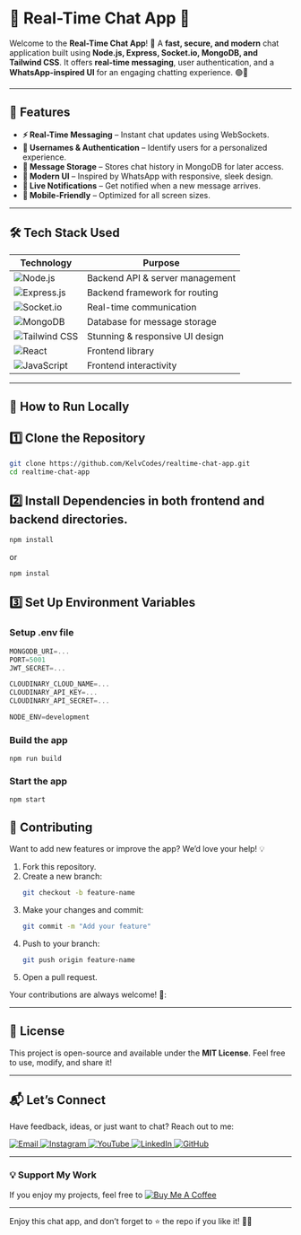 # 💬 Real-Time Chat App 🚀

Welcome to the **Real-Time Chat App**! 🎉 
A **fast, secure, and modern** chat application built using **Node.js, Express, Socket.io, MongoDB, and Tailwind CSS**. It offers **real-time messaging**, user authentication, and a **WhatsApp-inspired UI** for an engaging chatting experience. 🟢💬

---

## 🌟 Features  
- **⚡ Real-Time Messaging** – Instant chat updates using WebSockets.
- **👤 Usernames & Authentication** – Identify users for a personalized experience.
- **💾 Message Storage** – Stores chat history in MongoDB for later access.
-  **🎨 Modern UI** – Inspired by WhatsApp with responsive, sleek design.
-  **🔔 Live Notifications** – Get notified when a new message arrives.
-  **📱 Mobile-Friendly** – Optimized for all screen sizes.

---

## 🛠️ Tech Stack Used  
| **Technology**  | **Purpose** |
|-----------------|-------------|
| ![Node.js](https://img.shields.io/badge/Node.js-43853D?style=for-the-badge&logo=node.js&logoColor=white) | Backend API & server management |
| ![Express.js](https://img.shields.io/badge/Express.js-000000?style=for-the-badge&logo=express&logoColor=white) | Backend framework for routing |
| ![Socket.io](https://img.shields.io/badge/Socket.io-010101?style=for-the-badge&logo=socket.io&logoColor=white) | Real-time communication |
| ![MongoDB](https://img.shields.io/badge/MongoDB-4EA94B?style=for-the-badge&logo=mongodb&logoColor=white) | Database for message storage |
| ![Tailwind CSS](https://img.shields.io/badge/TailwindCSS-38B2AC?style=for-the-badge&logo=tailwind-css&logoColor=white) | Stunning & responsive UI design |
| ![React](https://img.shields.io/badge/React-20232A?style=for-the-badge&logo=react&logoColor=61DAFB) | Frontend library |
| ![JavaScript](https://img.shields.io/badge/JavaScript-F7DF1E?style=for-the-badge&logo=javascript&logoColor=black) | Frontend interactivity |

---

## 🚀 How to Run Locally  

## 1️⃣ Clone the Repository  
```bash  
git clone https://github.com/KelvCodes/realtime-chat-app.git  
cd realtime-chat-app
```
## 2️⃣ Install Dependencies in both frontend and backend directories.
```bash
npm install
```
or
```bash
npm instal
```

## 3️⃣ Set Up Environment Variables
### Setup .env file

```js
MONGODB_URI=...
PORT=5001
JWT_SECRET=...

CLOUDINARY_CLOUD_NAME=...
CLOUDINARY_API_KEY=...
CLOUDINARY_API_SECRET=...

NODE_ENV=development
```

### Build the app

```shell
npm run build
```

### Start the app

```shell
npm start
```


## 🤝 Contributing  

Want to add new features or improve the app? We’d love your help! 💡  
1. Fork this repository.  
2. Create a new branch:  
   ```bash  
   git checkout -b feature-name  
   ```  
3. Make your changes and commit:  
   ```bash  
   git commit -m "Add your feature"  
   ```  
4. Push to your branch:  
   ```bash  
   git push origin feature-name  
   ```  
5. Open a pull request.  

Your contributions are always welcome! 🌟:


---

## 📜 License  

This project is open-source and available under the **MIT License**. Feel free to use, modify, and share it!  

---

## 📬 Let’s Connect  

Have feedback, ideas, or just want to chat? Reach out to me:  
<div>
  <a href="mailto:onlykelvin06@gmail.com">
    <img src="https://img.shields.io/badge/Email-4285F4?style=for-the-badge&logo=gmail&logoColor=white" alt="Email" />
  </a>
  <a href="https://www.instagram.com/_.yo.kelvin/">
    <img src="https://img.shields.io/badge/Instagram-E4405F?style=for-the-badge&logo=instagram&logoColor=white" alt="Instagram" />
  </a>
  <a href="https://www.youtube.com/@TechTutor_Tv?sub_confirmation=1">
    <img src="https://img.shields.io/badge/YouTube-FF0000?style=for-the-badge&logo=youtube&logoColor=white" alt="YouTube" />
  </a>
  <a href = "https://www.linkedin.com/in/kelvin-agyare-yeboah-6728a7301?utm_source=share&utm_campaign=share_via&utm_content=profile&utm_medium=android_app">
    <img src="https://img.shields.io/badge/LinkedIn-0077B5?style=for-the-badge&logo=linkedin&logoColor=white" alt="LinkedIn" />
  </a>
  <a href="https://github.com/KelvCodes">
    <img src="https://img.shields.io/badge/GitHub-181717?style=for-the-badge&logo=github&logoColor=white" alt="GitHub" />
  </a>
</div>     
 
---
### 💡 Support My Work  
If you enjoy my projects, feel free to [![Buy Me A Coffee](https://img.shields.io/badge/Buy%20Me%20A%20Coffee-%F0%9F%8C%8D-yellow?style=for-the-badge&logo=buy-me-a-coffee&logoColor=black)](https://www.buymeacoffee.com/kelvcodes) 

---
Enjoy this chat app, and don’t forget to ⭐ the repo if you like it! 🥳✨  


